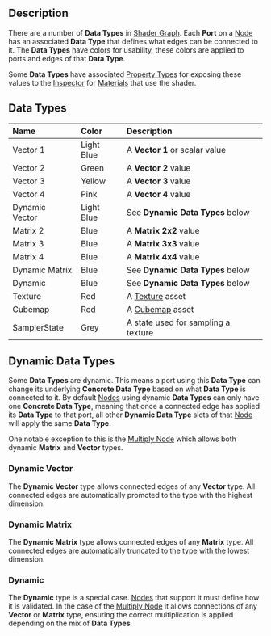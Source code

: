 ## Description

There are a number of **Data Types** in [Shader Graph](https://github.com/Unity-Technologies/ShaderGraph/wiki/Shader-Graph). Each **Port** on a [Node](https://github.com/Unity-Technologies/ShaderGraph/wiki/Node) has an associated **Data Type** that defines what edges can be connected to it. The **Data Types** have colors for usability, these colors are applied to ports and edges of that **Data Type**.

Some **Data Types** have associated [Property Types](https://github.com/Unity-Technologies/ShaderGraph/wiki/Property-Types) for exposing these values to the [Inspector](https://docs.unity3d.com/Manual/UsingTheInspector.html) for [Materials](https://docs.unity3d.com/Manual/class-Material.html) that use the shader.

## Data Types

| Name        | Color           | Description |
|:------------|:----------------|:------------|
| Vector 1 | Light Blue | A **Vector 1** or scalar value |
| Vector 2 | Green | A **Vector 2** value |
| Vector 3 | Yellow | A **Vector 3** value |
| Vector 4 | Pink | A **Vector 4** value |
| Dynamic Vector | Light Blue | See **Dynamic Data Types** below |
| Matrix 2 | Blue | A **Matrix 2x2** value |
| Matrix 3 | Blue | A **Matrix 3x3** value |
| Matrix 4 | Blue | A **Matrix 4x4** value |
| Dynamic Matrix | Blue | See **Dynamic Data Types** below |
| Dynamic | Blue | See **Dynamic Data Types** below |
| Texture | Red | A [Texture](https://docs.unity3d.com/Manual/class-TextureImporter.html) asset |
| Cubemap | Red | A [Cubemap](https://docs.unity3d.com/Manual/class-Cubemap.html) asset |
| SamplerState | Grey | A state used for sampling a texture |

## Dynamic Data Types

Some **Data Types** are dynamic. This means a port using this **Data Type** can change its underlying **Concrete Data Type** based on what **Data Type** is connected to it. By default [Nodes](https://github.com/Unity-Technologies/ShaderGraph/wiki/Node) using dynamic **Data Types** can only have one **Concrete Data Type**, meaning that once a connected edge has applied its **Data Type** to that port, all other **Dynamic Data Type** slots of that [Node](https://github.com/Unity-Technologies/ShaderGraph/wiki/Node) will apply the same **Data Type**.

One notable exception to this is the [Multiply Node](https://github.com/Unity-Technologies/ShaderGraph/wiki/Multiply-Node) which allows both dynamic **Matrix** and **Vector** types.

### Dynamic Vector

The **Dynamic Vector** type allows connected edges of any **Vector** type. All connected edges are automatically promoted to the type with the highest dimension.

### Dynamic Matrix

The **Dynamic Matrix** type allows connected edges of any **Matrix** type. All connected edges are automatically truncated to the type with the lowest dimension.

### Dynamic

The **Dynamic** type is a special case. [Nodes](https://github.com/Unity-Technologies/ShaderGraph/wiki/Node) that support it must define how it is validated. In the case of the [Multiply Node](https://github.com/Unity-Technologies/ShaderGraph/wiki/Multiply-Node) it allows connections of any **Vector** or **Matrix** type, ensuring the correct multiplication is applied depending on the mix of **Data Types**.
